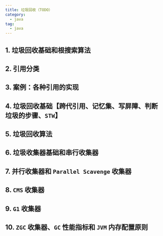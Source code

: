 ```yaml
---
title: 垃圾回收（TODO）
category: 
  - java
tag:
  - java
---
```


## 1. 垃圾回收基础和根搜索算法

## 2. 引用分类

## 3. 案例：各种引用的实现

## 4. 垃圾回收基础【跨代引用、记忆集、写屏障、判断垃圾的步骤、`STW`】

## 5. 垃圾回收算法

## 6. 垃圾收集器基础和串行收集器

## 7. 并行收集器和 `Parallel Scavenge` 收集器

## 8. `CMS` 收集器

## 9. `G1` 收集器

## 10. `ZGC` 收集器、`GC` 性能指标和 `JVM` 内存配置原则